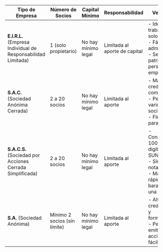 | Tipo de Empresa                                               | Número de Socios             | Capital Mínimo      | Responsabilidad               | Ventajas                                                                                                 | Desventajas                                                                                                       |
| ------------------------------------------------------------- | ---------------------------- | ------------------- | ----------------------------- | -------------------------------------------------------------------------------------------------------- | ----------------------------------------------------------------------------------------------------------------- |
| **E.I.R.L.** (Empresa Individual de Responsabilidad Limitada) | 1 (solo propietario)         | No hay mínimo legal | Limitada al aporte de capital | - Ideal si trabajas solo.<br>- Fácil de administrar.<br>- Separa tu patrimonio personal del empresarial. | - Menos credibilidad frente a inversionistas.<br>- No puedes tener socios.                                        |
| **S.A.C.** (Sociedad Anónima Cerrada)                         | 2 a 20 socios                | No hay mínimo legal | Limitada al aporte            | - Mayor credibilidad comercial.<br>- Permite varios socios.<br>- Flexible para crecer.                   | - Requiere más trámites y formalidades.<br>- Asamblea de accionistas obligatoria.                                 |
| **S.A.C.S.** (Sociedad por Acciones Cerrada Simplificada)     | 2 a 20 socios                | No hay mínimo legal | Limitada al aporte            | - Constitución 100% digital vía SUNARP.<br>- Sin notario.<br>- Más rápido y barato que una S.A.C.        | - Solo disponible si todos los socios tienen DNI o CE electrónico.<br>- Menos conocida que la S.A.C. tradicional. |
| **S.A.** (Sociedad Anónima)                                   | Mínimo 2 socios (sin límite) | No hay mínimo legal | Limitada al aporte            | - Alta credibilidad y formalidad.<br>- Permite emitir acciones fácilmente.                               | - Más costosa y burocrática.<br>- Exceso de formalidades para negocios pequeños.                                  |
